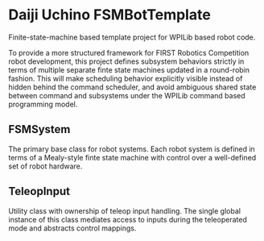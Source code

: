 # Daiji Uchino FSMBotTemplate

Finite-state-machine based template project for WPILib based robot code.

To provide a more structured framework for FIRST Robotics Competition robot development, this project defines subsystem behaviors strictly in terms of multiple separate finte state machines updated in a round-robin fashion. This will make scheduling behavior explicitly visible instead of hidden behind the command scheduler, and avoid ambiguous shared state between command and subsystems under the WPILib command based programming model.

## FSMSystem
The primary base class for robot systems. Each robot system is defined in terms of a Mealy-style finte state machine with control over a well-defined set of robot hardware. 

## TeleopInput
Utility class with ownership of teleop input handling. The single global instance of this class mediates access to inputs during the teleoperated mode and abstracts control mappings.
